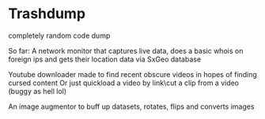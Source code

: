 # Trashdump
completely random code dump

So far:
A network monitor that captures live data, does a basic whois on foreign ips and gets their location data via SxGeo database

Youtube downloader made to find recent obscure videos in hopes of finding cursed content
Or just quickload a video by link\cut a clip from a video (buggy as hell lol)

An image augmentor to buff up datasets, rotates, flips and converts images
